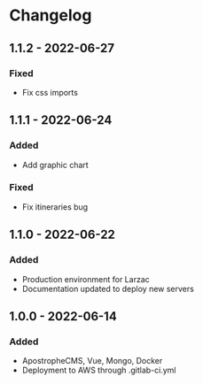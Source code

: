 # Changelog

## 1.1.2 - 2022-06-27

### Fixed

- Fix css imports

## 1.1.1 - 2022-06-24

### Added

- Add graphic chart

### Fixed

- Fix itineraries bug

## 1.1.0 - 2022-06-22

### Added

- Production environment for Larzac
- Documentation updated to deploy new servers

## 1.0.0 - 2022-06-14

### Added

- ApostropheCMS, Vue, Mongo, Docker
- Deployment to AWS through .gitlab-ci.yml
